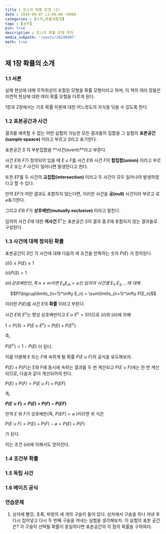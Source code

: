 ```yaml
---
title : 로스의 확률 모형 (2)
date : 2024-09-07 11:00:00 +0900
categories : [수학,확률과통계]
tags : [공부]
pin: true
description : 로스의 확률 모형 목차
media_subpath: '/posts/20240907'
math: true
---
```


## 제 1장 확률의 소개

### 1.1 서론
실제 현상에 대해 무작위성이 포함된 모형을 확률 모형이라고 하며, 이 책의 여러 장들은 자연적 현상에 대한 여러 확률 모형을 다루게 된다.

1장과 2장에서는 기초 확률 이론에 대한 어느정도의 지식을 닦을 수 있도록 한다.

### 1.2 표본공간과 사건
결과를 예측할 수 없는 어떤 실험의 가능한 모든 결과들의 집합을 그 실험의 **표본공간(sample spaace)** 이라고 부르고 $S$라고 표기한다.

표본공간 $S$ 의 부분집합을 **사건(event)**라고 부른다.

사건 $E$와 $F$가 정의되어 있을 때 $E\cup F$를 사건 $E$와 사건 $F$의 **합집합(union)** 이라고 부르며 $E$ 또는 $F$ 사건이 일어나면 발생한다고 한다.

또한 $EF$를 두 사건의 **교집합(intersection)** 이라고 두 사건이 모두 일어나야 발생하였다고 할 수 있다.

만약 $EF$가 어떤 결과도 포함하지 않는다면, 이러한 사건을 **공(null)** 사건이라 부르고 로 $\varnothing$표기한다.

그리고 $E$와 $F$가 **상호배반(mutually exclusive)** 이라고 말한다.

임의의 사건 $E$에 대한 **여사건** $E^c$는 표본공간 $S$의 결과 중 $E$에 포함되지 않는 결과들로 구성된다.

### 1.3 사건에 대해 정의된 확률
표본공간이 $S$인 각 사건에 대해 다음의 세 조건을 만족하는 숫자 $P(E)$ 가 정의된다.

$(i) 0 \leq P(E) \leq 1$

$(ii) P(S) = 1$

$(iii) 상호배반인, 즉\ n \neq m이면\ E_n E_m = \varnothing 인\ 임의의\ 사건열\ E_1, E_2, ...에\ 대해$

$$P(\bigcup\limits_{n=1}^\infty E_n) = \sum\limits_{n=1}^\infty P(E_n)$$

이러한 $P(E)$를 사건 $E$의 **확률** 이라고 부른다.

사건 $E$와 $E^c$는 항상 상호배반이고 $E \cup E^c = S$이므로 $(ii)$와 $(iii)$에 의해

$1 = P(S) = P(E \cup E^c) = P(E) + P(E^c)$

즉,

$P(E^c) = 1 - P(E)$
이 된다.

이를 이용해 $E$ 또는 $F$에 속하게 될 확률 $P(E \cup F)$의 공식을 유도해보자.

$P(E) + P(F)$는 E와 F에 동시에 속하는 결과를 두 번 계산되고 $P(E \cup F)$에는 한 번 계산되므로, 다음과 같이 계산되어야 한다.

$P(E) + P(F) = P(E \cup F) + P(EF)$

즉,

**$P(E \cup F) = P(E) + P(F) - P(EF)$**

만약 $E$ 와 $F$가 상호배반(즉, $P(EF)=\varnothing$ )이라면 위 식은

$P(E \cup F) = P(E) + P(F) - \varnothing = P(E) + P(F)$

가 된다. 

이는 조건 $(iii)$에 의해서도 얻어진다.



### 1.4 조건부 확률

### 1.5 독립 사건

### 1.6 베이즈 공식

### 연습문제
1. 상자에 빨강, 초록, 파랑의 세 개의 구슬이 들어 있다. 상자에서 구슬을 하나 꺼낸 후 다시 집어넣고 다시 두 번째 구슬을 꺼내는 실험을 생각해보자. 이 실험의 표본 공간은? 각 구슬이 선택될 확률이 동일하다면 표본공간의 각 점의 확률을 구하여라.


